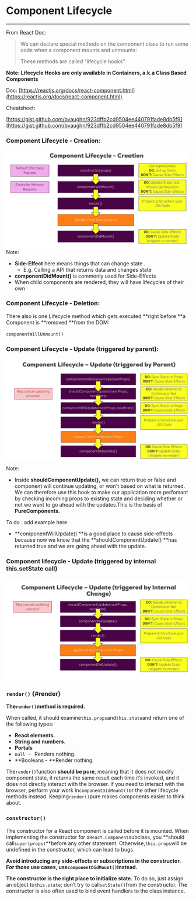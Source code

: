 # Component Lifecycle

---

From React Doc:

> We can declare special methods on the component class to run some code when a component mounts and unmounts:
>
> These methods are called “lifecycle hooks”.

**Note:  Lifecycle Hooks are only available in Containers, a.k.a Class Based Components**

Doc: [https://reactjs.org/docs/react-component.html](https://reactjs.org/docs/react-component.html)

Cheatsheet:

[https://gist.github.com/bvaughn/923dffb2cd9504ee440791fade8db5f9](https://gist.github.com/bvaughn/923dffb2cd9504ee440791fade8db5f9)

### Component Lifecycle - Creation:

![](/assets/component_lifecycle_creation.png)Note:

* **Side-Effect** here means things that can change state . 
  * E.g. Calling a API that returns data and changes state 
* **componentDidMount\(\)** is commonly used for Side-Effects
* When child components are rendered, they will have lifecycles of their own

### Component Lifecycle - Deletion:

There also is one Lifecycle method which gets executed **right before **a Component is **removed **from the DOM:

`componentWillUnmount()`

### Component Lifecycle - Update \(triggered by parent\):

![](/assets/component_lifecycle_update_from_parent.png)

Note:

* Inside **shouldComponentUpdate\(\),** we can return true or false and component will continue updating, or won't based on what is returned. We can therefore use this hook to make our application more perfomant by checking incoming props to existing state and deciding whether or not we want to go ahead with the updates.This is the basis of **PureComponents.**

To do : add example here

* **componentWillUpdate\(\) **is a good place to cause side-effects because now we know that the **shouldComponentUpdate\(\) **has returned true and we are going ahead with the update. 

### Component lifecycle - Update \(triggered by internal this.setState call\)

### ![](/assets/lifecycle_internal.png)

### `render()` {#render}

**The`render()`method is required.**

When called, it should examine`this.props`and`this.state`and return one of the following types:

* **React elements.**
* **String and numbers.**
* **Portals**
* `null - ` Renders nothing.
* **Booleans - **Render nothing.

The`render()`function **should be pure**, meaning that it does not modify component state, it returns the same result each time it’s invoked, and it does not directly interact with the browser. If you need to interact with the browser, perform your work in`componentDidMount()`or the other lifecycle methods instead. Keeping`render()`pure makes components easier to think about.  


### `constructor()`

The constructor for a React component is called before it is mounted. When implementing the constructor for a`React.Component`subclass, you **should call`super(props)`**before any other statement. Otherwise,`this.props`will be undefined in the constructor, which can lead to bugs.

**Avoid introducing any side-effects or subscriptions in the constructor. For those use cases, use`componentDidMount()`instead.**

**The constructor is the right place to initialize state.** To do so, just assign an object to`this.state`; don’t try to call`setState()`from the constructor. The constructor is also often used to bind event handlers to the class instance.

  




